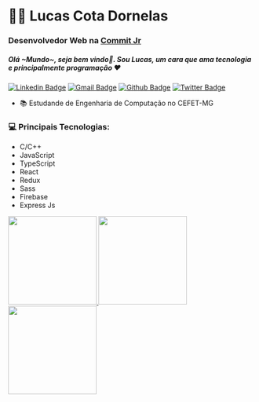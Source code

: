 <!--
**lucascdornelas/lucascdornelas** is a ✨ _special_ ✨ repository because its `README.md` (this file) appears on your GitHub profile.

Here are some ideas to get you started:

- 🔭 I’m currently working on ...
- 🌱 I’m currently learning ...
- 👯 I’m looking to collaborate on ...
- 🤔 I’m looking for help with ...
- 💬 Ask me about ...
- 📫 How to reach me: ...
- 😄 Pronouns: ...
- ⚡ Fun fact: ...
-->


# :man_technologist: Lucas Cota Dornelas 
### Desenvolvedor Web na <a href="https://commitjr.com">Commit Jr</a>
##### Olá ~Mundo~, seja bem vindo👋. Sou Lucas, um cara que ama tecnologia e principalmente programação ❤
[![Linkedin Badge](https://img.shields.io/badge/-LinkedIn-0073b1?style=flat-square&logo=Linkedin&logoColor=white&link=https://www.linkedin.com/in/lucas-c-dornelas)](https://www.linkedin.com/in/lucas-c-dornelas)
[![Gmail Badge](https://img.shields.io/badge/-lucascdornelas@gmail.com-c14438?style=flat-square&logo=Gmail&logoColor=white&link=mailto:lucascdornelas@gmail.com)](mailto:lucascdornelas@gmail.com)
[![Github Badge](https://img.shields.io/badge/-Github-000?style=flat-square&logo=Github&logoColor=white&link=https://github.com/lucascdornelas)](https://github.com/lucascdornelas)
[![Twitter Badge](https://img.shields.io/badge/-Twitter-1da1f2?style=flat-square&logo=Twitter&logoColor=white&link=https://twitter.com/Lucascdornelas)](https://twitter.com/Lucascdornelas/)

 - 📚 Estudande de Engenharia de Computação no CEFET-MG
### 💻 Principais Tecnologias:
- C/C++
- JavaScript
- TypeScript
- React
- Redux
- Sass
- Firebase
- Express Js

<div align="left">
  <a href="https://github.com/lucacdornelas">
  <img height="180em" src="https://github-readme-stats.vercel.app/api?username=lucascdornelas&show_icons=true&theme=dark&include_all_commits=true&count_private=true"/>
  <img height="180em" src="https://github-readme-stats.vercel.app/api/top-langs/?username=lucascdornelas&theme=dark&layout=compact"/>
   <img height="180em" src="https://github-readme-stats.vercel.app/api/wakatime?username=lucascdornelas"/>
</div>
